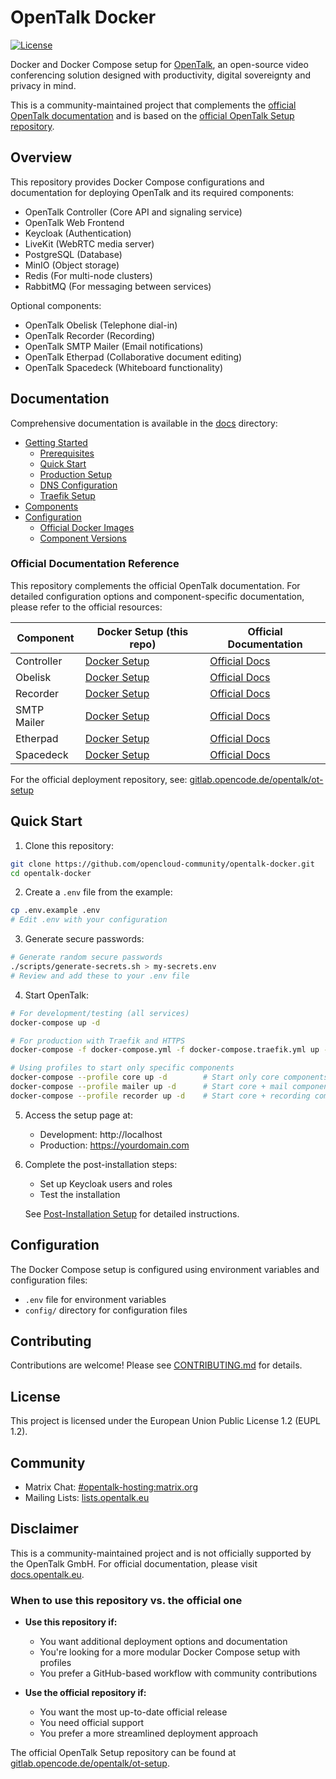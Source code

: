 # OpenTalk Docker

[![License](https://img.shields.io/badge/License-EUPL%201.2-blue.svg)](https://joinup.ec.europa.eu/collection/eupl/eupl-text-eupl-12)

Docker and Docker Compose setup for [OpenTalk](https://opentalk.eu/), an open-source video conferencing solution designed with productivity, digital sovereignty and privacy in mind. 

This is a community-maintained project that complements the [official OpenTalk documentation](https://docs.opentalk.eu/) and is based on the [official OpenTalk Setup repository](https://gitlab.opencode.de/opentalk/ot-setup).

## Overview

This repository provides Docker Compose configurations and documentation for deploying OpenTalk and its required components:

- OpenTalk Controller (Core API and signaling service)
- OpenTalk Web Frontend
- Keycloak (Authentication)
- LiveKit (WebRTC media server)
- PostgreSQL (Database)
- MinIO (Object storage)
- Redis (For multi-node clusters)
- RabbitMQ (For messaging between services)

Optional components:
- OpenTalk Obelisk (Telephone dial-in)
- OpenTalk Recorder (Recording)
- OpenTalk SMTP Mailer (Email notifications)
- OpenTalk Etherpad (Collaborative document editing)
- OpenTalk Spacedeck (Whiteboard functionality)

## Documentation

Comprehensive documentation is available in the [docs](./docs) directory:

- [Getting Started](./docs/getting-started/README.md)
  - [Prerequisites](./docs/getting-started/prerequisites.md)
  - [Quick Start](./docs/getting-started/quick-start.md)
  - [Production Setup](./docs/getting-started/production-setup.md)
  - [DNS Configuration](./docs/getting-started/dns-configuration.md)
  - [Traefik Setup](./docs/getting-started/traefik-setup.md)
- [Components](./docs/components/README.md)
- [Configuration](./docs/configuration/README.md)
  - [Official Docker Images](./docs/configuration/official-images.md)
  - [Component Versions](./VERSIONS.md)

### Official Documentation Reference

This repository complements the official OpenTalk documentation. For detailed configuration options and component-specific documentation, please refer to the official resources:

| Component     | Docker Setup (this repo)       | Official Documentation                      |
|---------------|--------------------------------|---------------------------------------------|
| Controller    | [Docker Setup](./docs/components/controller.md) | [Official Docs](https://docs.opentalk.eu/admin/controller/) |
| Obelisk       | [Docker Setup](./docs/components/) | [Official Docs](https://docs.opentalk.eu/admin/obelisk/) |
| Recorder      | [Docker Setup](./docs/components/) | [Official Docs](https://docs.opentalk.eu/admin/recorder/) |
| SMTP Mailer   | [Docker Setup](./docs/components/) | [Official Docs](https://docs.opentalk.eu/admin/smtp-mailer/) |
| Etherpad      | [Docker Setup](./docs/components/) | [Official Docs](https://docs.opentalk.eu/admin/controller/advanced/additional_services/etherpad/) |
| Spacedeck     | [Docker Setup](./docs/components/) | [Official Docs](https://docs.opentalk.eu/admin/controller/advanced/additional_services/spacedeck/) |

For the official deployment repository, see: [gitlab.opencode.de/opentalk/ot-setup](https://gitlab.opencode.de/opentalk/ot-setup)

## Quick Start

1. Clone this repository:

```bash
git clone https://github.com/opencloud-community/opentalk-docker.git
cd opentalk-docker
```

2. Create a `.env` file from the example:

```bash
cp .env.example .env
# Edit .env with your configuration
```

3. Generate secure passwords:

```bash
# Generate random secure passwords
./scripts/generate-secrets.sh > my-secrets.env
# Review and add these to your .env file
```

4. Start OpenTalk:

```bash
# For development/testing (all services)
docker-compose up -d

# For production with Traefik and HTTPS
docker-compose -f docker-compose.yml -f docker-compose.traefik.yml up -d

# Using profiles to start only specific components
docker-compose --profile core up -d        # Start only core components
docker-compose --profile mailer up -d      # Start core + mail components
docker-compose --profile recorder up -d    # Start core + recording components
```

5. Access the setup page at:
   - Development: http://localhost
   - Production: https://yourdomain.com

6. Complete the post-installation steps:
   - Set up Keycloak users and roles
   - Test the installation
   
   See [Post-Installation Setup](./docs/getting-started/post-installation.md) for detailed instructions.

## Configuration

The Docker Compose setup is configured using environment variables and configuration files:

- `.env` file for environment variables
- `config/` directory for configuration files

## Contributing

Contributions are welcome! Please see [CONTRIBUTING.md](CONTRIBUTING.md) for details.

## License

This project is licensed under the European Union Public License 1.2 (EUPL 1.2).

## Community

- Matrix Chat: [#opentalk-hosting:matrix.org](https://matrix.to/#/#opentalk-hosting:matrix.org)
- Mailing Lists: [lists.opentalk.eu](https://lists.opentalk.eu/)

## Disclaimer

This is a community-maintained project and is not officially supported by the OpenTalk GmbH. For official documentation, please visit [docs.opentalk.eu](https://docs.opentalk.eu/).

### When to use this repository vs. the official one

- **Use this repository if:**
  - You want additional deployment options and documentation
  - You're looking for a more modular Docker Compose setup with profiles
  - You prefer a GitHub-based workflow with community contributions

- **Use the official repository if:**
  - You want the most up-to-date official release
  - You need official support
  - You prefer a more streamlined deployment approach

The official OpenTalk Setup repository can be found at [gitlab.opencode.de/opentalk/ot-setup](https://gitlab.opencode.de/opentalk/ot-setup).